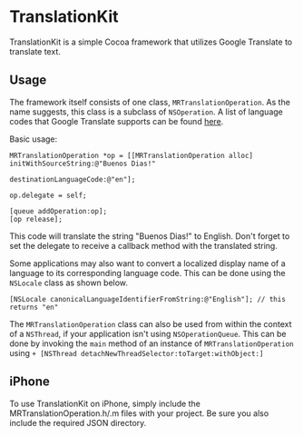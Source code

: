 TranslationKit
==============

TranslationKit is a simple Cocoa framework that utilizes Google Translate to translate text.

Usage
-----

The framework itself consists of one class, `MRTranslationOperation`. As the name suggests, this class is a subclass of `NSOperation`. A list of language codes that Google Translate supports can be found [here](http://code.google.com/apis/ajaxlanguage/documentation/reference.html#LangNameArray).

Basic usage:

	MRTranslationOperation *op = [[MRTranslationOperation alloc] initWithSourceString:@"Buenos Dias!"
															  destinationLanguageCode:@"en"];
		
	op.delegate = self;
	
	[queue addOperation:op];
	[op release];

This code will translate the string "Buenos Dias!" to English. Don't forget to set the delegate to receive a callback method with the translated string.

Some applications may also want to convert a localized display name of a language to its corresponding language code. This can be done using the `NSLocale` class as shown below.

`[NSLocale canonicalLanguageIdentifierFromString:@"English"]; // this returns "en"`

The `MRTranslationOperation` class can also be used from within the context of a `NSThread`, if your application isn't using `NSOperationQueue`. This can be done by invoking the `main` method of an instance of `MRTranslationOperation` using `+ [NSThread detachNewThreadSelector:toTarget:withObject:]`

iPhone
------

To use TranslationKit on iPhone, simply include the MRTranslationOperation.h/.m files with your project. Be sure you also include the required JSON directory.
